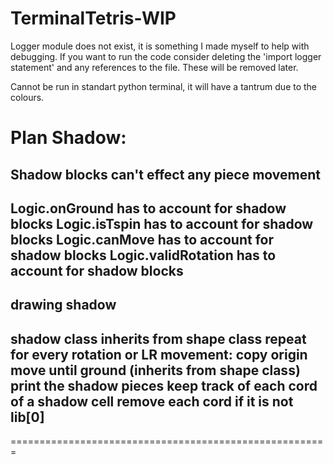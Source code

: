 # TerminalTetris-WIP
Logger module does not exist, it is something I made myself to help with debugging. If you want to run the code consider deleting the 'import logger statement' and any references to the file. These will be removed later.

Cannot be run in standart python terminal, it will have a tantrum due to the colours.

Plan
Shadow:
=====================================================
Shadow blocks can't effect any piece movement
-----------------------------------------------------
Logic.onGround has to account for shadow blocks
Logic.isTspin has to account for shadow blocks
Logic.canMove has to account for shadow blocks
Logic.validRotation has to account for shadow blocks
------------------------------------------------------
drawing shadow
------------------------------------------------------
shadow class inherits from shape class
repeat for every rotation or LR movement:
    copy origin
    move until ground (inherits from shape class)
    print the shadow pieces
keep track of each cord of a shadow cell
remove each cord if it is not lib[0]
-------------------------------------------------------
=======================================================
